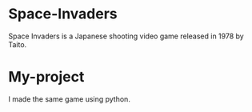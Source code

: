 # Space-Invaders
Space Invaders is a Japanese shooting video game released in 1978 by Taito. 
# My-project
I made the same game using python.
